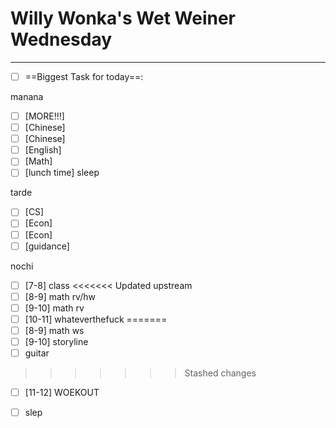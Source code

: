 # Willy Wonka's Wet Weiner Wednesday
---
- [ ] ==Biggest Task for today==: 

manana
- [ ] [MORE!!!] 
- [ ] [Chinese] 
- [ ] [Chinese] 
- [ ] [English] 
- [ ] [Math] 
- [ ] [lunch time] sleep

tarde
- [ ] [CS] 
- [ ] [Econ] 
- [ ] [Econ] 
- [ ] [guidance] 

nochi
- [ ] [7-8] class
<<<<<<< Updated upstream
- [ ] [8-9] math rv/hw
- [ ] [9-10] math rv
- [ ] [10-11] whateverthefuck
=======
- [ ] [8-9] math ws
- [ ] [9-10] storyline
- [ ] guitar
>>>>>>> Stashed changes
- [ ] [11-12] WOEKOUT
- [ ] slep



